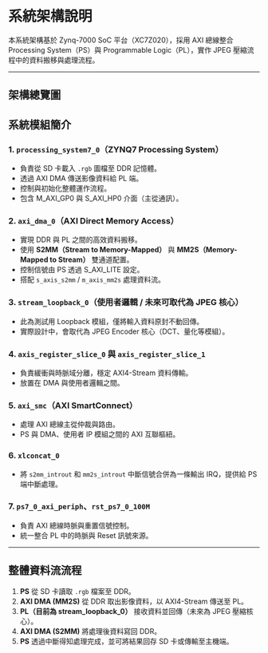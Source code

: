 

# 系統架構說明

本系統架構基於 Zynq-7000 SoC 平台（XC7Z020），採用 AXI 總線整合 Processing System（PS）與 Programmable Logic（PL），實作 JPEG 壓縮流程中的資料搬移與處理流程。

---

## 架構總覽圖



## 系統模組簡介

### 1. `processing_system7_0`（ZYNQ7 Processing System）

* 負責從 SD 卡載入 `.rgb` 圖檔至 DDR 記憶體。
* 透過 AXI DMA 傳送影像資料給 PL 端。
* 控制與初始化整體運作流程。
* 包含 M\_AXI\_GP0 與 S\_AXI\_HP0 介面（主從通訊）。

### 2. `axi_dma_0`（AXI Direct Memory Access）

* 實現 DDR 與 PL 之間的高效資料搬移。
* 使用 **S2MM（Stream to Memory-Mapped）** 與 **MM2S（Memory-Mapped to Stream）** 雙通道配置。
* 控制信號由 PS 透過 S\_AXI\_LITE 設定。
* 搭配 `s_axis_s2mm` / `m_axis_mm2s` 處理資料流。

### 3. `stream_loopback_0`（使用者邏輯 / 未來可取代為 JPEG 核心）

* 此為測試用 Loopback 模組，僅將輸入資料原封不動回傳。
* 實際設計中，會取代為 JPEG Encoder 核心（DCT、量化等模組）。

### 4. `axis_register_slice_0` 與 `axis_register_slice_1`

* 負責緩衝與時脈域分離，穩定 AXI4-Stream 資料傳輸。
* 放置在 DMA 與使用者邏輯之間。

### 5. `axi_smc`（AXI SmartConnect）

* 處理 AXI 總線主從仲裁與路由。
* PS 與 DMA、使用者 IP 模組之間的 AXI 互聯樞紐。

### 6. `xlconcat_0`

* 將 `s2mm_introut` 和 `mm2s_introut` 中斷信號合併為一條輸出 IRQ，提供給 PS 端中斷處理。

### 7. `ps7_0_axi_periph`、`rst_ps7_0_100M`

* 負責 AXI 總線時脈與重置信號控制。
* 統一整合 PL 中的時脈與 Reset 訊號來源。

---

## 整體資料流流程

1. **PS** 從 SD 卡讀取 `.rgb` 檔案至 DDR。
2. **AXI DMA (MM2S)** 從 DDR 取出影像資料，以 AXI4-Stream 傳送至 PL。
3. **PL（目前為 stream\_loopback\_0）** 接收資料並回傳（未來為 JPEG 壓縮核心）。
4. **AXI DMA (S2MM)** 將處理後資料寫回 DDR。
5. **PS** 透過中斷得知處理完成，並可將結果回存 SD 卡或傳輸至主機端。
